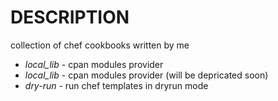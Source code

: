 DESCRIPTION
===========

collection of chef cookbooks written by me

- *local_lib* - cpan modules provider
- *local_lib* - cpan modules provider (will be depricated soon)
- *dry-run* - run chef templates in dryrun mode


